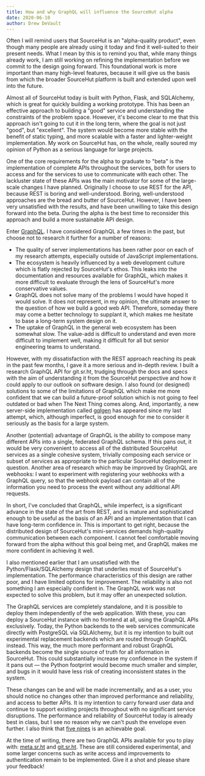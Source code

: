 ```yaml
---
title: How and why GraphQL will influence the SourceHut alpha
date: 2020-06-10
author: Drew DeVault
---
```


Often I will remind users that SourceHut is an "alpha-quality product", even
though many people are already using it today and find it well-suited to their
present needs. What I mean by this is to remind you that, while many things
already work, I am still working on refining the implementation before we commit
to the design going forward. This foundational work is more important than many
high-level features, because it will give us the basis from which the broader
SourceHut platform is built and extended upon well into the future.

Almost all of SourceHut today is built with Python, Flask, and SQLAlchemy, which
is great for quickly building a working prototype. This has been an effective
approach to building a "good" service and understanding the constraints of the
problem space. However, it's become clear to me that this approach isn't going
to cut it in the long term, where the goal is not just "good", but "excellent".
The system would become more stable with the benefit of static typing, and more
scalable with a faster and lighter-weight implementation. My work on SourceHut
has, on the whole, really soured my opinion of Python as a serious language for
large projects.

One of the core requirements for the alpha to graduate to "beta" is the
implementation of complete APIs throughout the services, both for users to
access and for the services to use to communicate with each other. The
lackluster state of these APIs was the main motivator for some of the
large-scale changes I have planned. Originally I choose to use REST for the API,
because REST is boring and well-understood. Boring, well-understood approaches
are the bread and butter of SourceHut. However, I have been very unsatisfied
with the results, and have been unwilling to take this design forward into the
beta. During the alpha is the best time to reconsider this approach and build a
more sustainable API design.

Enter [GraphQL][graphql]. I have considered GraphQL a few times in the past, but
choose not to research it further for a number of reasons:

[graphql]: https://graphql.org

- The quality of server implementations has been rather poor on each of my
  research attempts, especially outside of JavaScript implementations.
- The ecosystem is heavily influenced by a web development culture which is
  flatly rejected by SourceHut's ethos. This leaks into the documentation and
  resources available for GraphQL, which makes it more difficult to evaluate
  through the lens of SourceHut's more conservative values.
- GraphQL does not solve many of the problems I would have hoped it would
  solve. It does not represent, in my opinion, the ultimate answer to the
  question of how we build a good web API. Therefore, someday there may come a
  better technology to supplant it, which makes me hesitate to base a long-term
  system design on it.
- The uptake of GraphQL in the general web ecosystem has been somewhat slow.
  The value-add is difficult to understand and even more difficult to implement
  well, making it difficult for all but senior engineering teams to understand.

However, with my dissatisfaction with the REST approach reaching its peak in the
past few months, I gave it a more serious and in-depth review. I built a
research GraphQL API for git.sr.ht, trudging through the docs and specs with the
aim of understanding it from the SourceHut perspective and how it could apply to
our outlook on software design. I also found (or designed) solutions to some of
the limitations of GraphQL which make me more confident that we can build a
future-proof solution which is not going to feel outdated or bad when The Next
Thing comes along. And, importantly, a new server-side implementation called
[gqlgen][gqlgen] has appeared since my last attempt, which, although imperfect,
is good enough for me to consider it seriously as the basis for a large system.

[gqlgen]: https://gqlgen.com

Another (potential) advantage of GraphQL is the ability to compose many
different APIs into a single, federated GraphQL schema. If this pans out, it
would be very convenient to access all of the distributed SourceHut services as
a single cohesive system, trivially composing each service or subset of services
as appropriate to the particular SourceHut deployment in question. Another area
of research which may be improved by GraphQL are webhooks: I want to experiment
with registering your webhooks with a GraphQL query, so that the webhook payload
can contain all of the information you need to process the event without any
additional API requests.

In short, I've concluded that GraphQL, while imperfect, is a significant advance
in the state of the art from REST, and is mature and sophisticated enough to be
useful as the basis of an API and an implementation that I can have long-term
confidence in. This is important to get right, because the distributed design of
SourceHut's mini-services demands high-quality communication between each
component. I cannot feel comfortable moving forward from the alpha without this
goal being met, and GraphQL makes me more confident in achieving it well.

I also mentioned earlier that I am unsatisfied with the Python/Flask/SQLAlchemy
design that underlies most of SourceHut's implementation. The performance
characteristics of this design are rather poor, and I have limited options for
improvement. The reliability is also not something I am especially confident in.
The GraphQL work was not expected to solve this problem, but it may offer an
unexpected solution.

The GraphQL services are completely standalone, and it is possible to deploy
them independently of the web application. With these, you can deploy a
SourceHut instance with no frontend at all, using the GraphQL APIs exclusively.
Today, the Python backends to the web services communicate directly with
PostgreSQL via SQLAlchemy, but it is my intention to built out experimental
replacement backends which are routed through GraphQL instead. This way, the
much more performant and robust GraphQL backends become the single source of
truth for all information in SourceHut. This could substantially increase my
confidence in the system if it pans out &mdash; the Python footprint would
become much smaller and simpler, and bugs in it would have less risk of creating
inconsistent states in the system.

These changes can be and will be made incrementally, and as a user, you should
notice no changes other than improved performance and reliability, and access to
better APIs. It is my intention to carry forward user data and continue to
support existing projects throughout with no significant service disruptions.
The performance and reliability of SourceHut today is already best in class, but
I see no reason why we can't push the envelope even further. I also think that
[five nines][99.999] is an achievable goal.

[99.999]: https://en.wikipedia.org/wiki/High_availability#Percentage_calculation

At the time of writing, there are two GraphQL APIs available for you to
play with: [meta.sr.ht](https://meta.sr.ht/graphql) and
[git.sr.ht](https://git.sr.ht/graphql). These are still considered experimental,
and some larger concerns such as write access and improvements to authentication
remain to be implemented. Give it a shot and please share your feedback!
